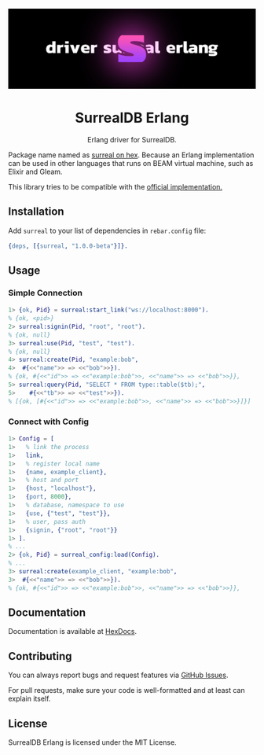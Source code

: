<div align="center">

![banner](.github/assets/banner.webp)

# SurrealDB Erlang

Erlang driver for SurrealDB.

</div>

Package name named as [surreal on hex](https://hex.pm/packages/surreal). Because an Erlang implementation can be used in other languages that runs on BEAM virtual machine, such as Elixir and Gleam.

This library tries to be compatible with the [official implementation.](https://github.com/surrealdb/surrealdb.js)

## Installation

Add `surreal` to your list of dependencies in `rebar.config` file:

```erlang
{deps, [{surreal, "1.0.0-beta"}]}.
```

## Usage

### Simple Connection

```erlang
1> {ok, Pid} = surreal:start_link("ws://localhost:8000").
% {ok, <pid>}
2> surreal:signin(Pid, "root", "root").
% {ok, null}
3> surreal:use(Pid, "test", "test").
% {ok, null}
4> surreal:create(Pid, "example:bob",
4>  #{<<"name">> => <<"bob">>}).
% {ok, #{<<"id">> => <<"example:bob">>, <<"name">> => <<"bob">>}},
5> surreal:query(Pid, "SELECT * FROM type::table($tb);",
5>    #{<<"tb">> => <<"test">>}).
% [{ok, [#{<<"id">> => <<"example:bob">>, <<"name">> => <<"bob">>}]}]
```

### Connect with Config

```erlang
1> Config = [
1>   % link the process
1>   link,
1>   % register local name
1>   {name, example_client},
1>   % host and port
1>   {host, "localhost"},
1>   {port, 8000},
1>   % database, namespace to use
1>   {use, {"test", "test"}},
1>   % user, pass auth
1>   {signin, {"root", "root"}}
1> ].
% ...
2> {ok, Pid} = surreal_config:load(Config).
% ...
3> surreal:create(example_client, "example:bob",
3>  #{<<"name">> => <<"bob">>}).
% {ok, #{<<"id">> => <<"example:bob">>, <<"name">> => <<"bob">>}},
```

## Documentation

Documentation is available at [HexDocs](https://hexdocs.pm/surreal).

## Contributing

You can always report bugs and request features via [GitHub Issues](/issues).

For pull requests, make sure your code is well-formatted and at least can explain itself.

## License

SurrealDB Erlang is licensed under the MIT License.
